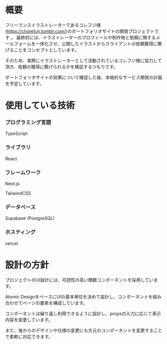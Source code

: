 # 概要
フリーランスイラストレーターであるコレフジ様(https://chorefuji.tumblr.com/)のポートフォリオサイトの開発プロジェクトです
。
最終的には、イラストレーターのプロフィールや制作物と依頼に関するメールフォームを一体化させ、公開したイラストからクライアントの依頼獲得に繋げることをコンセプトとしています。

そのため、実際にイラストレーターとして活動されているコレフジ様に協力して頂き、依頼の獲得に繋げられるかを検証するつもりです。

ポートフォリオサイトの効果について確認した後、本格的なサービス開発の計画を予定しています。

#  使用している技術
### プログラミング言語
TypeScript

### ライブラリ
React

### フレームワーク
Next.js

TailwindCSS

### データベース
Supabase (PostgreSQL)

### ホスティング
vercel

# 設計の方針
プロジェクトのUI設計には、可読性の高い関数コンポーネントを採用しています。

Atomic DesignをベースにUIの基本単位を決めて設計し、コンポーネントを組み合わせてページの要素を構成しています。

コンポーネントは繰り返し利用できるように設計し、propsの入力に応じて表示内容を変更しています。

また、後からのデザインや仕様の変更にも大元のコンポーネントを変更することで柔軟に対応できます。

<!-- This is a [Next.js](https://nextjs.org/) project bootstrapped with [`create-next-app`](https://github.com/vercel/next.js/tree/canary/packages/create-next-app).

## Getting Started

First, run the development server:

```bash
npm run dev
# or
yarn dev
# or
pnpm dev
```

Open [http://localhost:3000](http://localhost:3000) with your browser to see the result.

You can start editing the page by modifying `app/page.tsx`. The page auto-updates as you edit the file.

This project uses [`next/font`](https://nextjs.org/docs/basic-features/font-optimization) to automatically optimize and load Inter, a custom Google Font.

## Learn More

To learn more about Next.js, take a look at the following resources:

- [Next.js Documentation](https://nextjs.org/docs) - learn about Next.js features and API.
- [Learn Next.js](https://nextjs.org/learn) - an interactive Next.js tutorial.

You can check out [the Next.js GitHub repository](https://github.com/vercel/next.js/) - your feedback and contributions are welcome!

## Deploy on Vercel

The easiest way to deploy your Next.js app is to use the [Vercel Platform](https://vercel.com/new?utm_medium=default-template&filter=next.js&utm_source=create-next-app&utm_campaign=create-next-app-readme) from the creators of Next.js.

Check out our [Next.js deployment documentation](https://nextjs.org/docs/deployment) for more details. -->
